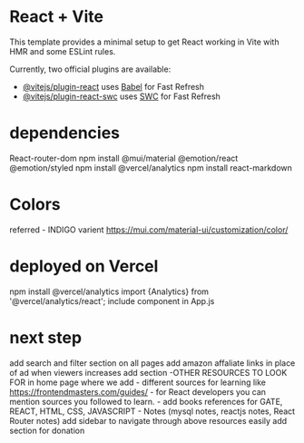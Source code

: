 # React + Vite

This template provides a minimal setup to get React working in Vite with HMR and some ESLint rules.

Currently, two official plugins are available:

- [@vitejs/plugin-react](https://github.com/vitejs/vite-plugin-react/blob/main/packages/plugin-react/README.md) uses [Babel](https://babeljs.io/) for Fast Refresh
- [@vitejs/plugin-react-swc](https://github.com/vitejs/vite-plugin-react-swc) uses [SWC](https://swc.rs/) for Fast Refresh


# dependencies
React-router-dom
npm install @mui/material @emotion/react @emotion/styled
npm install @vercel/analytics
npm install react-markdown

# Colors
referred - INDIGO varient 
https://mui.com/material-ui/customization/color/

# deployed on Vercel
npm install @vercel/analytics
import {Analytics} from '@vercel/analytics/react';
include component   <Analytics/> in App.js


# next step
add search and filter section on all pages
add amazon affaliate links in place of ad when viewers increases
add section -OTHER RESOURCES TO LOOK FOR in home page where we add 
    - different sources for learning like https://frontendmasters.com/guides/
    - for React developers you can mention sources you followed to learn.
    - add books references for GATE, REACT, HTML, CSS, JAVASCRIPT
    - Notes (mysql notes, reactjs notes, React Router notes)
add sidebar to navigate through above resources easily
add section for donation
